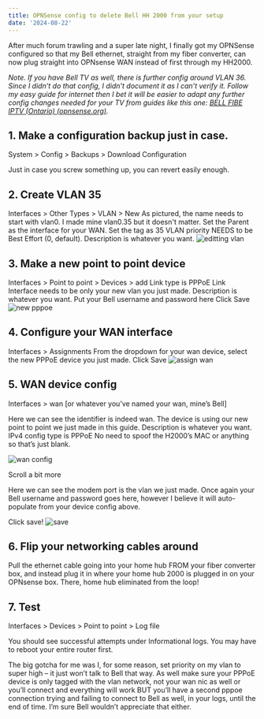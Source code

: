 ```yaml
---
title: OPNSense config to delete Bell HH 2000 from your setup
date: '2024-08-22'
---
```


After much forum trawling and a super late night, I finally got my OPNSense configured so that my Bell ethernet, straight from my fiber converter, can now plug straight into OPNsense WAN instead of first through my HH2000.

*Note. If you have Bell TV as well, there is further config around VLAN 36. Since I didn’t do that config, I didn’t document it as I can’t verify it.
Follow my easy guide for internet then I bet it will be easier to adapt any further config changes needed for your TV from guides like this one: [BELL FIBE IPTV (Ontario) (opnsense.org)](https://forum.opnsense.org/index.php?topic=24785.0).*

## 1. Make a configuration backup just in case.

System > Config > Backups > Download Configuration

Just in case you screw something up, you can revert easily enough.

## 2. Create VLAN 35

Interfaces > Other Types > VLAN > New
As pictured, the name needs to start with vlan0. I made mine vlan0.35 but it doesn't matter.
Set the Parent as the interface for your WAN.
Set the tag as 35
VLAN priority NEEDS to be Best Effort (0, default).
Description is whatever you want.
![editting vlan](/img/bell2000%20(1).png "VLAN Settings")

## 3. Make a new point to point device

Interfaces > Point to point > Devices > add
Link type is PPPoE
Link Interface needs to be only your new vlan you just made.
Description is whatever you want.
Put your Bell username and password here
Click Save
![new pppoe](/img/bell2000%20(2).png "New PPPoE")


## 4. Configure your WAN interface

Interfaces > Assignments
From the dropdown for your wan device, select the new PPPoE device you just made.
Click Save
![assign wan](/img/bell2000%20(3).png "Assign WAN")

## 5. WAN device config

Interfaces > wan [or whatever you’ve named your wan, mine’s Bell]

Here we can see the identifier is indeed wan.
The device is using our new point to point we just made in this guide.
Description is whatever you want.
IPv4 config type is PPPoE
No need to spoof the H2000’s MAC or anything so that’s just blank.

![wan config](/img/bell2000%20(4).png "WAN config")

Scroll a bit more

Here we can see the modem port is the vlan we just made.
Once again your Bell username and password goes here, however I believe it will auto-populate from your device config above.

Click save!
![save](/img/bell2000%20(5).png "Save")

## 6. Flip your networking cables around

Pull the ethernet cable going into your home hub FROM your fiber converter box, and instead plug it in where your home hub 2000 is plugged in on your OPNsense box. There, home hub eliminated from the loop!

## 7. Test

Interfaces > Devices > Point to point > Log file

You should see successful attempts under Informational logs.
You may have to reboot your entire router first.

The big gotcha for me was I, for some reason, set priority on my vlan to super high – it just won’t talk to Bell that way. As well make sure your PPPoE device is only tagged with the vlan network, not your wan nic as well or you’ll connect and everything will work BUT you’ll have a second pppoe connection trying and failing to connect to Bell as well, in your logs, until the end of time. I’m sure Bell wouldn’t appreciate that either.